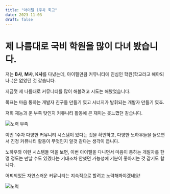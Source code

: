 ```yaml
---
title: "아이펠 1주차 회고"
date: 2023-11-03
draft: false
---
```

# 제 나름대로 국비 학원을 많이 다녀 봤습니다.

저는 **B사**, **M사**, **K사**를 다녔는데, 아이펠만큼 커뮤니티에 진심인 학원(학교라고 해야되나..)은 없었던 것 같습니다.

지금껏 제 나름대로 커뮤니티를 많이 해볼려고 시도는 해봤었습니다.

목표는 마음 통하는 개발자 친구들 만들기 였고 시너지가 발휘되는 개발자 만들기 였죠.

저희 재능과 운 부족 탓인지 커뮤니티 활동에 큰 재미는 못느꼈던 같습니다.

![노력 부족](/images/다운로드.jpg)

이번 1주차 다양한 커뮤니티 시스템이 있다는 것을 확인하고, 다양한 노하우들을 들으면서 진정 커뮤니티 활동이 무엇인지 알것 같다는 생각이 듭니다.

노하우와 이런 시스템들 덕을 보면, 이번 아이펠을 다니면서 마음이 통하는 개발자를 한명 정도는 만날 수도 있겠다는 기대조차 안했던 가능성에 기분이 좋아지는 것 같기도 합니다.

어찌되었든 자연스러운 커뮤니티는 지속적으로 할려고 노력해봐야겠네요!

![노력](/images/20225622_img_up.webp)